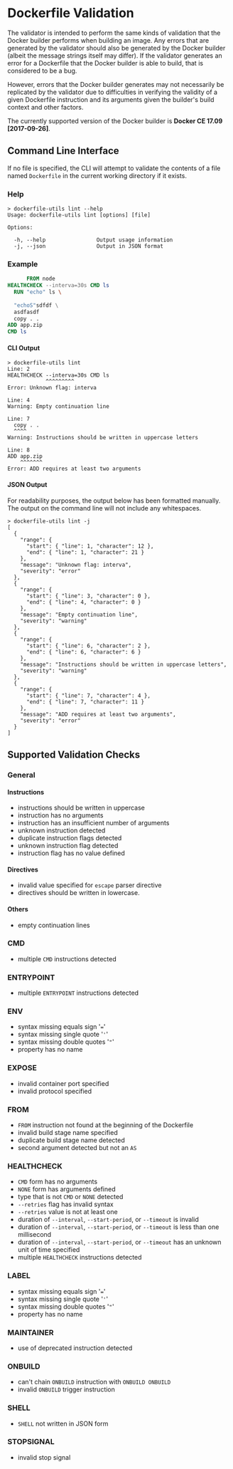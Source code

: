 # Dockerfile Validation

The validator is intended to perform the same kinds of validation that the Docker builder performs when building an image.
Any errors that are generated by the validator should also be generated by the Docker builder (albeit the message strings itself may differ).
If the validator generates an error for a Dockerfile that the Docker builder is able to build, that is considered to be a bug.

However, errors that the Docker builder generates may not necessarily be replicated by the validator due to difficulties in verifying the validity of a given Dockerfile instruction and its arguments given the builder's build context and other factors.

The currently supported version of the Docker builder is **Docker CE 17.09 [2017-09-26]**.

## Command Line Interface

If no file is specified, the CLI will attempt to validate the contents of a file named `Dockerfile` in the current working directory if it exists.

### Help
```
> dockerfile-utils lint --help
Usage: dockerfile-utils lint [options] [file]

Options:

  -h, --help                Output usage information
  -j, --json                Output in JSON format
```

### Example
```Dockerfile
      FROM node
HEALTHCHECK --interva=30s CMD ls
  RUN "echo" ls \
  
  "echoS"sdfdf \
  asdfasdf
  copy . .
ADD app.zip
CMD ls
```
#### CLI Output
```
> dockerfile-utils lint
Line: 2
HEALTHCHECK --interva=30s CMD ls
            ^^^^^^^^^
Error: Unknown flag: interva

Line: 4
Warning: Empty continuation line

Line: 7
  copy . .
  ^^^^
Warning: Instructions should be written in uppercase letters

Line: 8
ADD app.zip
    ^^^^^^^
Error: ADD requires at least two arguments
```
#### JSON Output
For readability purposes, the output below has been formatted manually.
The output on the command line will not include any whitespaces.
```
> dockerfile-utils lint -j
[
  {
    "range": {
      "start": { "line": 1, "character": 12 },
      "end": { "line": 1, "character": 21 }
    },
    "message": "Unknown flag: interva",
    "severity": "error"
  },
  {
    "range": {
      "start": { "line": 3, "character": 0 },
      "end": { "line": 4, "character": 0 }
    },
    "message": "Empty continuation line",
    "severity": "warning"
  },
  {
    "range": {
      "start": { "line": 6, "character": 2 },
      "end": { "line": 6, "character": 6 }
    },
    "message": "Instructions should be written in uppercase letters",
    "severity": "warning"
  },
  {
    "range": {
      "start": { "line": 7, "character": 4 },
      "end": { "line": 7, "character": 11 }
    },
    "message": "ADD requires at least two arguments",
    "severity": "error"
  }
]
```

## Supported Validation Checks

### General
#### Instructions
- instructions should be written in uppercase
- instruction has no arguments
- instruction has an insufficient number of arguments
- unknown instruction detected
- duplicate instruction flags detected
- unknown instruction flag detected
- instruction flag has no value defined
#### Directives
- invalid value specified for `escape` parser directive
- directives should be written in lowercase.
#### Others
- empty continuation lines

### CMD
- multiple `CMD` instructions detected

### ENTRYPOINT
- multiple `ENTRYPOINT` instructions detected

### ENV
- syntax missing equals sign '`=`'
- syntax missing single quote '`'`'
- syntax missing double quotes '`"`'
- property has no name

### EXPOSE
- invalid container port specified
- invalid protocol specified

### FROM
- `FROM` instruction not found at the beginning of the Dockerfile
- invalid build stage name specified
- duplicate build stage name detected
- second argument detected but not an `AS`

### HEALTHCHECK
- `CMD` form has no arguments
- `NONE` form has arguments defined
- type that is not `CMD` or `NONE` detected
- `--retries` flag has invalid syntax
- `--retries` value is not at least one
- duration of `--interval`, `--start-period`, or `--timeout` is invalid
- duration of `--interval`, `--start-period`, or `--timeout` is less than one millisecond
- duration of `--interval`, `--start-period`, or `--timeout` has an unknown unit of time specified
- multiple `HEALTHCHECK` instructions detected

### LABEL
- syntax missing equals sign '`=`'
- syntax missing single quote '`'`'
- syntax missing double quotes '`"`'
- property has no name

### MAINTAINER
- use of deprecated instruction detected

### ONBUILD
- can't chain `ONBUILD` instruction with `ONBUILD ONBUILD`
- invalid `ONBUILD` trigger instruction

### SHELL
- `SHELL` not written in JSON form

### STOPSIGNAL
- invalid stop signal
